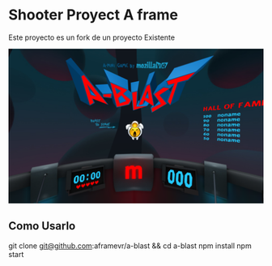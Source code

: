 # Shooter Proyect A frame
Este proyecto es un fork de un proyecto Existente

[![Screenshot of A-Blast main menu](assets/readme/mainmenu2.png)](https://aframe.io/a-blast/)

## Como Usarlo

git clone git@github.com:aframevr/a-blast && cd a-blast
npm install
npm start


